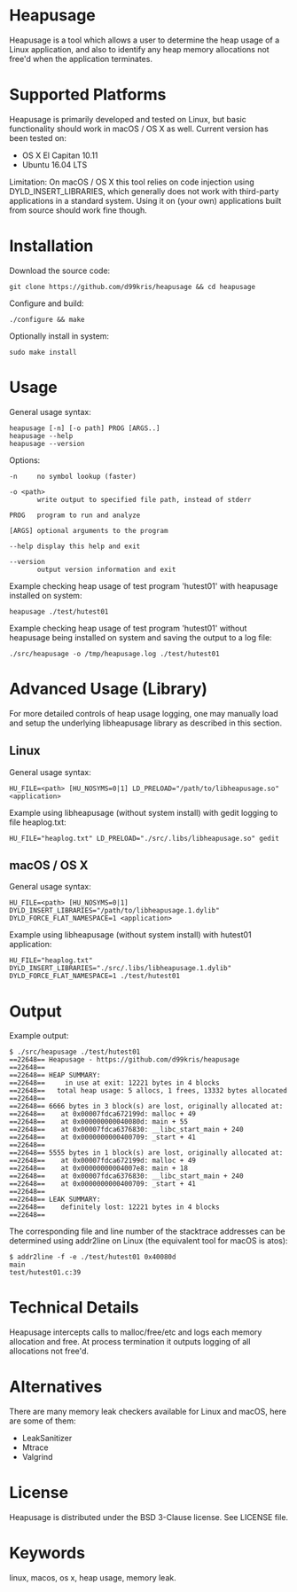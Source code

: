 Heapusage
=========
Heapusage is a tool which allows a user to determine the heap usage of a
Linux application, and also to identify any heap memory allocations not free'd
when the application terminates. 

Supported Platforms
===================
Heapusage is primarily developed and tested on Linux, but basic
functionality should work in macOS / OS X as well. Current version has been tested on:
- OS X El Capitan 10.11
- Ubuntu 16.04 LTS

Limitation: On macOS / OS X this tool relies on code injection using DYLD_INSERT_LIBRARIES,
which generally does not work with third-party applications in a standard system. Using it on
(your own) applications built from source should work fine though.

Installation
============
Download the source code:

    git clone https://github.com/d99kris/heapusage && cd heapusage

Configure and build:

    ./configure && make

Optionally install in system:

    sudo make install

Usage
=====

General usage syntax:

    heapusage [-n] [-o path] PROG [ARGS..]
    heapusage --help
    heapusage --version

Options:

    -n     no symbol lookup (faster)

    -o <path>
           write output to specified file path, instead of stderr

    PROG   program to run and analyze

    [ARGS] optional arguments to the program

    --help display this help and exit

    --version
           output version information and exit

Example checking heap usage of test program 'hutest01' with heapusage installed on system:

    heapusage ./test/hutest01

Example checking heap usage of test program 'hutest01' without heapusage being installed on system and
saving the output to a log file:

    ./src/heapusage -o /tmp/heapusage.log ./test/hutest01

Advanced Usage (Library)
========================

For more detailed controls of heap usage logging, one may manually load and setup the
underlying libheapusage library as described in this section.

Linux
-----

General usage syntax:

    HU_FILE=<path> [HU_NOSYMS=0|1] LD_PRELOAD="/path/to/libheapusage.so" <application>

Example using libheapusage (without system install) with gedit logging to file heaplog.txt:

    HU_FILE="heaplog.txt" LD_PRELOAD="./src/.libs/libheapusage.so" gedit

macOS / OS X
------------

General usage syntax:

    HU_FILE=<path> [HU_NOSYMS=0|1] DYLD_INSERT_LIBRARIES="/path/to/libheapusage.1.dylib" DYLD_FORCE_FLAT_NAMESPACE=1 <application>

Example using libheapusage (without system install) with hutest01 application:

    HU_FILE="heaplog.txt" DYLD_INSERT_LIBRARIES="./src/.libs/libheapusage.1.dylib" DYLD_FORCE_FLAT_NAMESPACE=1 ./test/hutest01

Output
======
Example output:

    $ ./src/heapusage ./test/hutest01
    ==22648== Heapusage - https://github.com/d99kris/heapusage
    ==22648== 
    ==22648== HEAP SUMMARY:
    ==22648==     in use at exit: 12221 bytes in 4 blocks
    ==22648==   total heap usage: 5 allocs, 1 frees, 13332 bytes allocated
    ==22648== 
    ==22648== 6666 bytes in 3 block(s) are lost, originally allocated at:
    ==22648==    at 0x00007fdca672199d: malloc + 49
    ==22648==    at 0x000000000040080d: main + 55
    ==22648==    at 0x00007fdca6376830: __libc_start_main + 240
    ==22648==    at 0x0000000000400709: _start + 41
    ==22648== 
    ==22648== 5555 bytes in 1 block(s) are lost, originally allocated at:
    ==22648==    at 0x00007fdca672199d: malloc + 49
    ==22648==    at 0x00000000004007e8: main + 18
    ==22648==    at 0x00007fdca6376830: __libc_start_main + 240
    ==22648==    at 0x0000000000400709: _start + 41
    ==22648== 
    ==22648== LEAK SUMMARY:
    ==22648==    definitely lost: 12221 bytes in 4 blocks
    ==22648== 

The corresponding file and line number of the stacktrace addresses can be determined
using addr2line on Linux (the equivalent tool for macOS is atos):

    $ addr2line -f -e ./test/hutest01 0x40080d
    main
    test/hutest01.c:39

Technical Details
=================
Heapusage intercepts calls to malloc/free/etc and logs each memory allocation and free. At
process termination it outputs logging of all allocations not free'd.

Alternatives
============
There are many memory leak checkers available for Linux and macOS, here are some of them:
- LeakSanitizer
- Mtrace
- Valgrind

License
=======
Heapusage is distributed under the BSD 3-Clause license. See LICENSE file.

Keywords
========
linux, macos, os x, heap usage, memory leak.


